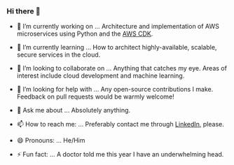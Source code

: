 ### Hi there 👋

- 🔭 I’m currently working on ...
Architecture and implementation of AWS microservices using Python and the [AWS CDK](https://docs.aws.amazon.com/cdk/latest/guide/home.html).

- 🌱 I’m currently learning ...
How to architect highly-available, scalable, secure services in the cloud.

- 👯 I’m looking to collaborate on ...
Anything that catches my eye. Areas of interest include cloud development and machine learning.

- 🤔 I’m looking for help with ...
Any open-source contributions I make. Feedback on pull requests would be warmly welcome!

- 💬 Ask me about ...
Absolutely anything.

- 📫 How to reach me: ...
Preferably contact me through [LinkedIn](https://www.linkedin.com/in/rossrhodes/), please.

- 😄 Pronouns: ...
He/Him

- ⚡ Fun fact: ...
A doctor told me this year I have an underwhelming head.
